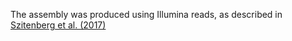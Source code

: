 [//]: # (Created by ./bin/manage_files.pl from ./species/Meloidogyne_enterolobii/PRJNA340324/Meloidogyne_enterolobii_PRJNA340324.assembly.html on Thu Jun 11 13:44:41 2020)
The assembly was produced using Illumina reads, as described in [ Szitenberg et al. (2017)](https://www.ncbi.nlm.nih.gov/pubmed/29036290)

